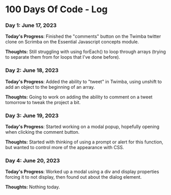 # 100 Days Of Code - Log

### Day 1: June 17, 2023

**Today's Progress**: Finished the "comments" button on the Twimba twitter clone on Scrimba on the Essential Javascript concepts module.

**Thoughts:** Still struggling with using forEach() to loop through arrays (trying to separate them from for loops that I've done before).


### Day 2: June 18, 2023

**Today's Progress**: Added the ability to "tweet" in Twimba, using unshift to add an object to the beginning of an array.

**Thoughts:** Going to work on adding the ability to comment on a tweet tomorrow to tweak the project a bit.


### Day 3: June 19, 2023

**Today's Progress**: Started working on a modal popup, hopefully opening when clicking the comment button. 

**Thoughts:** Started with thinking of using a prompt or alert for this function, but wanted to control more of the appearance with CSS. 


### Day 4: June 20, 2023

**Today's Progress**: Worked up a modal using a div and display properties forcing it to not display, then found out about the dialog element. 

**Thoughts:** Nothing today. 